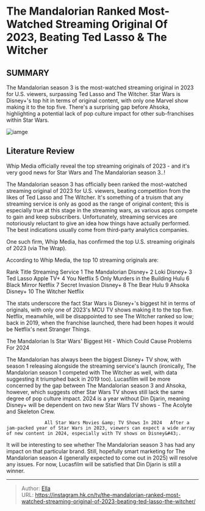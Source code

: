 # The Mandalorian Ranked Most-Watched Streaming Original Of 2023, Beating Ted Lasso &amp; The Witcher


## SUMMARY 



  The Mandalorian season 3 is the most-watched streaming original in 2023 for U.S. viewers, surpassing Ted Lasso and The Witcher.   Star Wars is Disney&#43;&#39;s top hit in terms of original content, with only one Marvel show making it to the top five.   There&#39;s a surprising gap before Ahsoka, highlighting a potential lack of pop culture impact for other sub-franchises within Star Wars.  

![iamge](https://static1.srcdn.com/wordpress/wp-content/uploads/2020/01/The-Mandalorian-Witcher.jpg)

## Literature Review
Whip Media officially reveal the top streaming originals of 2023 - and it&#39;s very good news for Star Wars and The Mandalorian season 3..!




The Mandalorian season 3 has officially been ranked the most-watched streaming original of 2023 for U.S. viewers, beating competition from the likes of Ted Lasso and The Witcher. It&#39;s something of a truism that any streaming service is only as good as the range of original content; this is especially true at this stage in the streaming wars, as various apps compete to gain and keep subscribers. Unfortunately, streaming services are notoriously reluctant to give an idea how things have actually performed. The best indications usually come from third-party analytics companies.




One such firm, Whip Media, has confirmed the top U.S. streaming originals of 2023 (via The Wrap).

          

According to Whip Media, the top 10 streaming originals are:

 Rank  Title  Streaming Service   1  The Mandalorian  Disney&#43;   2  Loki  Disney&#43;   3  Ted Lasso  Apple TV&#43;   4  You  Netflix   5  Only Murders in the Building  Hulu   6  Black Mirror  Netflix   7  Secret Invasion  Disney&#43;   8  The Bear  Hulu   9  Ahsoka  Disney&#43;   10  The Witcher  Netflix   






The stats underscore the fact Star Wars is Disney&#43;&#39;s biggest hit in terms of originals, with only one of 2023&#39;s MCU TV shows making it to the top five. Netflix, meanwhile, will be disappointed to see The Witcher ranked so low; back in 2019, when the franchise launched, there had been hopes it would be Netflix&#39;s next Stranger Things.


 The Mandalorian Is Star Wars&#39; Biggest Hit - Which Could Cause Problems For 2024 
          

The Mandalorian has always been the biggest Disney&#43; TV show, with season 1 releasing alongside the streaming service&#39;s launch (ironically, The Mandalorian season 1 competed with The Witcher as well, with data suggesting it triumphed back in 2019 too). Lucasfilm will be more concerned by the gap between The Mandalorian season 3 and Ahsoka, however, which suggests other Star Wars TV shows still lack the same degree of pop culture impact. 2024 is a year without Din Djarin, meaning Disney&#43; will be dependent on two new Star Wars TV shows - The Acolyte and Skeleton Crew.




                  All Star Wars Movies &amp; TV Shows In 2024   After a jam-packed year of Star Wars in 2023, viewers can expect a wide array of new content in 2024, especially with TV shows on Disney&#43;.    

It will be interesting to see whether The Mandalorian season 3 has had any impact on that particular brand. Still, hopefully smart marketing for The Mandalorian season 4 (generally expected to come out in 2025) will resolve any issues. For now, Lucasfilm will be satisfied that Din Djarin is still a winner.



---

> Author: [Ella](https://instagram.hk.cn/)  
> URL: https://instagram.hk.cn/tv/the-mandalorian-ranked-most-watched-streaming-original-of-2023-beating-ted-lasso-the-witcher/  

